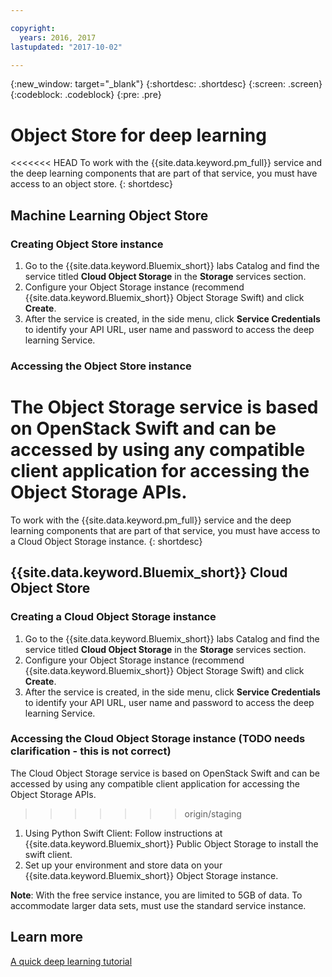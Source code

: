 ```yaml
---

copyright:
  years: 2016, 2017
lastupdated: "2017-10-02"

---
```

{:new_window: target="_blank"}
{:shortdesc: .shortdesc}
{:screen: .screen}
{:codeblock: .codeblock}
{:pre: .pre}

# Object Store for deep learning

<<<<<<< HEAD
To work with the {{site.data.keyword.pm_full}} service and the deep learning components that are part of that service, you must have access to an object store.
{: shortdesc}## Machine Learning Object Store### Creating Object Store instance
1. Go to the {{site.data.keyword.Bluemix_short}} labs Catalog and find the service titled **Cloud Object Storage** in the **Storage** services section.2. Configure your Object Storage instance (recommend {{site.data.keyword.Bluemix_short}} Object Storage Swift) and click **Create**.3. After the service is created, in the side menu, click **Service Credentials** to identify your API URL, user name and password to access the deep learning Service.### Accessing the Object Store instance
The Object Storage service is based on OpenStack Swift and can be accessed by using any compatible client application for accessing the Object Storage APIs.
=======
To work with the {{site.data.keyword.pm_full}} service and the deep learning components that are part of that service, you must have access to a Cloud  Object Storage instance.
{: shortdesc}

## {{site.data.keyword.Bluemix_short}} Cloud Object Store### Creating a Cloud Object Storage instance
1. Go to the {{site.data.keyword.Bluemix_short}} labs Catalog and find the service titled **Cloud Object Storage** in the **Storage** services section.2. Configure your Object Storage instance (recommend {{site.data.keyword.Bluemix_short}} Object Storage Swift) and click **Create**.3. After the service is created, in the side menu, click **Service Credentials** to identify your API URL, user name and password to access the deep learning Service.### Accessing the Cloud Object Storage instance (TODO needs clarification - this is not correct)
The Cloud Object Storage service is based on OpenStack Swift and can be accessed by using any compatible client application for accessing the Object Storage APIs.
>>>>>>> origin/staging
1. Using Python Swift Client: Follow instructions at {{site.data.keyword.Bluemix_short}} Public Object Storage to install the swift client. 
2. Set up your environment and store data on your {{site.data.keyword.Bluemix_short}} Object Storage instance.**Note**: With the free service instance, you are limited to 5GB of data. To accommodate larger data sets, must use the standard service instance.## Learn more

[A quick deep learning tutorial](https://www.ibm.com/blogs/watson/2016/10/quick-deep-learning-tutorial/)


